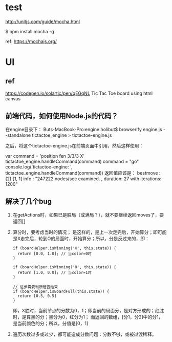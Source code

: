 

# test
http://unitjs.com/guide/mocha.html

$ npm install mocha -g

ref:
https://mochajs.org/


# UI
## ref

https://codepen.io/solartic/pen/qEGqNL
 Tic Tac Toe board using html canvas



## 前端代码，如何使用Node.js的代码？
在engine目录下：
Buts-MacBook-Pro:engine holibut$ browserify engine.js --standalone  tictactoe_engine > tictactoe-engine.js

之后，将这个tictactoe-engine.js在前端页面中引用，然后这样使用：

var command = 'position fen 3/3/3 X'
tictactoe_engine.handleCommand(command)
command = "go"
console.log('tictactoe-engine: ', tictactoe_engine.handleCommand(command))
返回值应该是：
bestmove
:
(2) [1, 1]
info
:
"247222 nodes/sec examined. , duration: 27 with iterations: 1200"



## 解决了几个bug

1. 在getActions时，如果已是胜局（或满局？），就不要继续返回moves了，要返回[]
2. 算分时，要考虑当时的情况；
   是这样的，是上一次走完后，开始算分；即可能是X走完后，轮到O的局面时，开始算分；所以，分是反过来的，即：
   ```
   if (boardHelper.isWinning('X', this.state)) {
     return [0.0, 1.0]; // 当color=0时
   }

   if (boardHelper.isWinning('O', this.state)) {
     return [1.0, 0.0]; // 当color=1时
   }

   // 这步需要判断是否结束
   if (boardHelper.isBoardFull(this.state)) {
     return [0.5, 0.5]
   }
   ```

   即，X胜时，当前节点的分数为0，1；即当前的局面分，是对方形成的；红胜时，是算黑的分；黑分为0，红分为1；
   而返回的数组，[分1，分2]中的分1，是当前颜色的分；所以，分值是[0，1]

  3. 遍历次数过多或过少，都可能造成分数问题：分数不够，或被过渡稀释。


  
